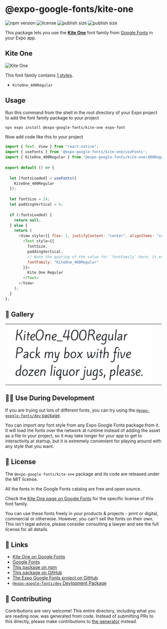 # @expo-google-fonts/kite-one

![npm version](https://flat.badgen.net/npm/v/@expo-google-fonts/kite-one)
![license](https://flat.badgen.net/github/license/expo/google-fonts)
![publish size](https://flat.badgen.net/packagephobia/install/@expo-google-fonts/kite-one)
![publish size](https://flat.badgen.net/packagephobia/publish/@expo-google-fonts/kite-one)

This package lets you use the [**Kite One**](https://fonts.google.com/specimen/Kite+One) font family from [Google Fonts](https://fonts.google.com/) in your Expo app.

## Kite One

![Kite One](./font-family.png)

This font family contains [1 styles](#-gallery).

- `KiteOne_400Regular`

## Usage

Run this command from the shell in the root directory of your Expo project to add the font family package to your project

```sh
npx expo install @expo-google-fonts/kite-one expo-font
```

Now add code like this to your project

```js
import { Text, View } from "react-native";
import { useFonts } from '@expo-google-fonts/kite-one/useFonts';
import { KiteOne_400Regular } from '@expo-google-fonts/kite-one/400Regular';

export default () => {

  let [fontsLoaded] = useFonts({
    KiteOne_400Regular
  });

  let fontSize = 24;
  let paddingVertical = 6;

  if (!fontsLoaded) {
    return null;
  } else {
    return (
      <View style={{ flex: 1, justifyContent: "center", alignItems: "center" }}>
        <Text style={{
          fontSize,
          paddingVertical,
          // Note the quoting of the value for `fontFamily` here; it expects a string!
          fontFamily: "KiteOne_400Regular"
        }}>
          Kite One Regular
        </Text>
      </View>
    );
  }
};
```

## 🔡 Gallery


||||
|-|-|-|
|![KiteOne_400Regular](./400Regular/KiteOne_400Regular.ttf.png)||||


## 👩‍💻 Use During Development

If you are trying out lots of different fonts, you can try using the [`@expo-google-fonts/dev` package](https://github.com/expo/google-fonts/tree/master/font-packages/dev#readme).

You can import _any_ font style from any Expo Google Fonts package from it. It will load the fonts over the network at runtime instead of adding the asset as a file to your project, so it may take longer for your app to get to interactivity at startup, but it is extremely convenient for playing around with any style that you want.


## 📖 License

The `@expo-google-fonts/kite-one` package and its code are released under the MIT license.

All the fonts in the Google Fonts catalog are free and open source.

Check the [Kite One page on Google Fonts](https://fonts.google.com/specimen/Kite+One) for the specific license of this font family.

You can use these fonts freely in your products & projects - print or digital, commercial or otherwise. However, you can't sell the fonts on their own. This isn't legal advice, please consider consulting a lawyer and see the full license for all details.

## 🔗 Links

- [Kite One on Google Fonts](https://fonts.google.com/specimen/Kite+One)
- [Google Fonts](https://fonts.google.com/)
- [This package on npm](https://www.npmjs.com/package/@expo-google-fonts/kite-one)
- [This package on GitHub](https://github.com/expo/google-fonts/tree/master/font-packages/kite-one)
- [The Expo Google Fonts project on GitHub](https://github.com/expo/google-fonts)
- [`@expo-google-fonts/dev` Devlopment Package](https://github.com/expo/google-fonts/tree/master/font-packages/dev)

## 🤝 Contributing

Contributions are very welcome! This entire directory, including what you are reading now, was generated from code. Instead of submitting PRs to this directly, please make contributions to [the generator](https://github.com/expo/google-fonts/tree/master/packages/generator) instead.

